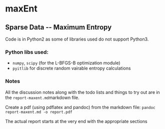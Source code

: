 # maxEnt

## Sparse Data -- Maximum Entropy

Code is in Python2 as some of libraries used do not support Python3.

### Python libs used:

- `numpy`, `scipy` (for the L-BFGS-B optimization module)
- `pyitlib` for discrete random vairable entropy calculations

### Notes

All the discussion notes along with the todo lists and things to try out
are in the `report-maxent.md`markdown file. 

Create a pdf (using pdflatex and pandoc) from the markdown file:
`pandoc report-maxent.md -o report.pdf`

The actual report starts at the very end with the appropriate sections
